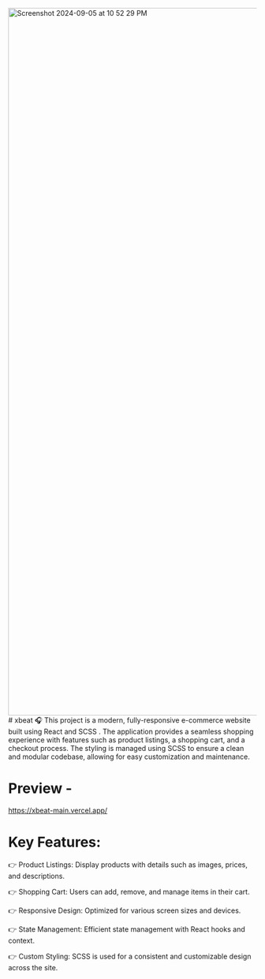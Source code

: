 <img width="1435" alt="Screenshot 2024-09-05 at 10 52 29 PM" src="https://github.com/user-attachments/assets/724f5227-c7c6-4eee-873b-c4ab189e0e5f"># xbeat 🎧
This project is a modern, fully-responsive e-commerce website built using React and SCSS . The application provides a seamless shopping experience with features such as product listings, a shopping cart, and a checkout process. The styling is managed using SCSS to ensure a clean and modular codebase, allowing for easy customization and maintenance.

# Preview - 
https://xbeat-main.vercel.app/



# Key Features:
👉 Product Listings: Display products with details such as images, prices, and descriptions.

👉 Shopping Cart: Users can add, remove, and manage items in their cart.

👉 Responsive Design: Optimized for various screen sizes and devices.

👉 State Management: Efficient state management with React hooks and context.

👉 Custom Styling: SCSS is used for a consistent and customizable design across the site.

